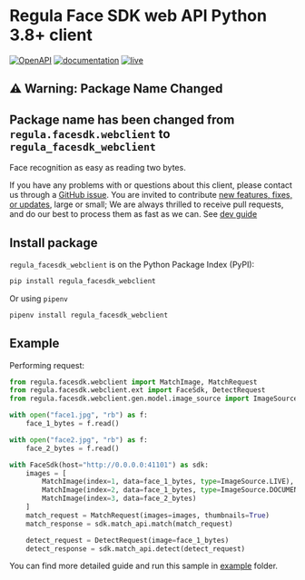 # Regula Face SDK web API Python 3.8+ client

[![OpenAPI](https://img.shields.io/badge/OpenAPI-defs-8c0a56?style=flat-square)](https://github.com/regulaforensics/FaceSDK-web-openapi)
[![documentation](https://img.shields.io/badge/docs-en-f6858d?style=flat-square)](https://support.regulaforensics.com/hc/en-us/articles/115000916306-Documentation)
[![live](https://img.shields.io/badge/live-demo-0a8c42?style=flat-square)](https://faceapi.regulaforensics.com/)

## ⚠️ Warning: Package Name Changed
## Package name has been changed from `regula.facesdk.webclient` to `regula_facesdk_webclient`

Face recognition as easy as reading two bytes.

If you have any problems with or questions about this client, please contact us
through a [GitHub issue](https://github.com/regulaforensics/FaceSDK-web-python-client/issues).
You are invited to contribute [new features, fixes, or updates](https://github.com/regulaforensics/FaceSDK-web-python-client/issues?q=is%3Aissue+is%3Aopen+label%3A%22help+wanted%22), large or small; 
We are always thrilled to receive pull requests, and do our best to process them as fast as we can.
See [dev guide](./dev.md)

## Install package
`regula_facesdk_webclient` is on the Python Package Index (PyPI):

```bash
pip install regula_facesdk_webclient
```

Or using `pipenv`
```bash
pipenv install regula_facesdk_webclient
```

## Example
Performing request:

```python
from regula.facesdk.webclient import MatchImage, MatchRequest
from regula.facesdk.webclient.ext import FaceSdk, DetectRequest
from regula.facesdk.webclient.gen.model.image_source import ImageSource

with open("face1.jpg", "rb") as f:
    face_1_bytes = f.read()

with open("face2.jpg", "rb") as f:
    face_2_bytes = f.read()

with FaceSdk(host="http://0.0.0.0:41101") as sdk:
    images = [
        MatchImage(index=1, data=face_1_bytes, type=ImageSource.LIVE),
        MatchImage(index=2, data=face_1_bytes, type=ImageSource.DOCUMENT_RFID),
        MatchImage(index=3, data=face_2_bytes)
    ]
    match_request = MatchRequest(images=images, thumbnails=True)
    match_response = sdk.match_api.match(match_request)

    detect_request = DetectRequest(image=face_1_bytes)
    detect_response = sdk.match_api.detect(detect_request)
```

You can find more detailed guide and run this sample in [example](./example) folder.
